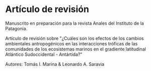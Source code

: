 # Artículo de revisión

Manuscrito en preparación para la revista Anales del Instituto de la Patagonia.

Artículo de revisión sobre "¿Cuáles son los efectos de los cambios ambientales antropogénicos en las interacciones tróficas de las comunidades de los ecosistemas marinos en el gradiente latitudinal Atlántico Sudoccidental - Antártida?"

Autores: Tomás I. Marina & Leonardo A. Saravia
